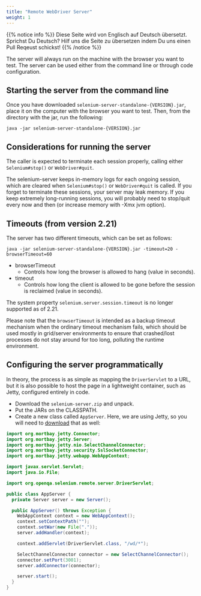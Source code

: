 ```yaml
---
title: "Remote WebDriver Server"
weight: 1
---
```


{{% notice info %}}
<i class="fas fa-language"></i> Diese Seite wird von Englisch 
auf Deutsch übersetzt. Sprichst Du Deutsch? Hilf uns die Seite 
zu übersetzen indem Du uns einen Pull Reqeust schickst!
 {{% /notice %}}

The server will always run on the machine with the browser you want to
test. The server can be used either from the command line or through code
configuration.


## Starting the server from the command line

Once you have downloaded `selenium-server-standalone-{VERSION}.jar`,
place it on the computer with the browser you want to test. Then, from
the directory with the jar, run the following:

```shell
java -jar selenium-server-standalone-{VERSION}.jar
```

## Considerations for running the server

The caller is expected to terminate each session properly, calling
either `Selenium#stop()` or `WebDriver#quit`.

The selenium-server keeps in-memory logs for each ongoing session,
which are cleared when `Selenium#stop()` or `WebDriver#quit` is called. If
you forget to terminate these sessions, your server may leak memory. If
you keep extremely long-running sessions, you will probably need to
stop/quit every now and then (or increase memory with -Xmx jvm option).


## Timeouts (from version 2.21)

The server has two different timeouts, which can be set as follows:

```shell
java -jar selenium-server-standalone-{VERSION}.jar -timeout=20 -browserTimeout=60
```

* browserTimeout
  * Controls how long the browser is allowed to hang (value in seconds).
* timeout
  * Controls how long the client is allowed to be gone
  before the session is reclaimed (value in seconds).

The system property `selenium.server.session.timeout`
is no longer supported as of 2.21.

Please note that the `browserTimeout`
is intended as a backup timeout mechanism
when the ordinary timeout mechanism fails,
which should be used mostly in grid/server environments
to ensure that crashed/lost processes do not stay around for too long,
polluting the runtime environment.


## Configuring the server programmatically

In theory, the process is as simple as mapping the `DriverServlet` to
a URL, but it is also possible to host the page in a lightweight
container, such as Jetty, configured entirely in code.

* Download the `selenium-server.zip` and unpack. 
* Put the JARs on the CLASSPATH. 
* Create a new class called `AppServer`. 
Here, we are using Jetty, so you will need to [download](//www.eclipse.org/jetty/download.html) 
that as well:

```java
import org.mortbay.jetty.Connector;
import org.mortbay.jetty.Server;
import org.mortbay.jetty.nio.SelectChannelConnector;
import org.mortbay.jetty.security.SslSocketConnector;
import org.mortbay.jetty.webapp.WebAppContext;

import javax.servlet.Servlet;
import java.io.File;

import org.openqa.selenium.remote.server.DriverServlet;

public class AppServer {
  private Server server = new Server();

  public AppServer() throws Exception {
    WebAppContext context = new WebAppContext();
    context.setContextPath("");
    context.setWar(new File("."));
    server.addHandler(context);

    context.addServlet(DriverServlet.class, "/wd/*");

    SelectChannelConnector connector = new SelectChannelConnector();
    connector.setPort(3001);
    server.addConnector(connector);

    server.start();
  }
}
```

